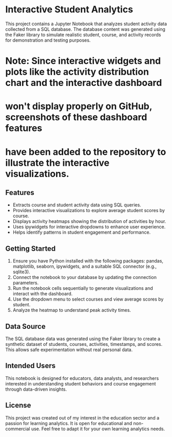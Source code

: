 # Interactive Student Analytics 

This project contains a Jupyter Notebook that analyzes student activity data collected from a SQL database. The database content was generated using the Faker library to simulate realistic student, course, and activity records for demonstration and testing purposes.

# Note: Since interactive widgets and plots like the activity distribution chart and the interactive dashboard
# won't display properly on GitHub, screenshots of these dashboard features
# have been added to the repository to illustrate the interactive visualizations.


## Features

- Extracts course and student activity data using SQL queries.
- Provides interactive visualizations to explore average student scores by course.
- Displays activity heatmaps showing the distribution of activities by hour.
- Uses ipywidgets for interactive dropdowns to enhance user experience.
- Helps identify patterns in student engagement and performance.

## Getting Started

1. Ensure you have Python installed with the following packages: pandas, matplotlib, seaborn, ipywidgets, and a suitable SQL connector (e.g., sqlite3).
2. Connect the notebook to your database by updating the connection parameters.
3. Run the notebook cells sequentially to generate visualizations and interact with the dashboard.
4. Use the dropdown menu to select courses and view average scores by student.
5. Analyze the heatmap to understand peak activity times.

## Data Source

The SQL database data was generated using the Faker library to create a synthetic dataset of students, courses, activities, timestamps, and scores. This allows safe experimentation without real personal data.

## Intended Users

This notebook is designed for educators, data analysts, and researchers interested in understanding student behaviors and course engagement through data-driven insights.

## License

This project was created out of my interest in the education sector and a passion for learning analytics. It is open for educational and non-commercial use. Feel free to adapt it for your own learning analytics needs.


